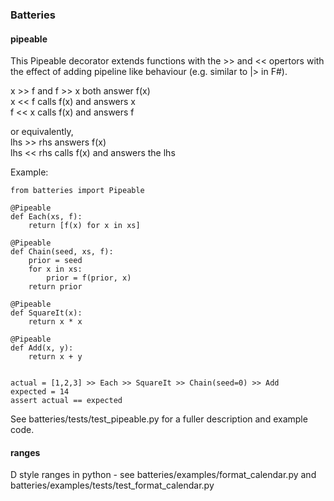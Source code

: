 ### Batteries


#### pipeable

This Pipeable decorator extends functions with the >> and << opertors with the effect of adding pipeline like behaviour (e.g. similar to |> in F#).

x >> f   and   f >> x   both answer f(x)\
x << f   calls f(x) and answers x\
f << x   calls f(x) and answers f

or equivalently,\
lhs >> rhs   answers f(x)\
lhs << rhs   calls f(x) and answers the lhs

Example:

```
from batteries import Pipeable

@Pipeable
def Each(xs, f):
    return [f(x) for x in xs]

@Pipeable
def Chain(seed, xs, f):
    prior = seed
    for x in xs:
        prior = f(prior, x)
    return prior

@Pipeable
def SquareIt(x):
    return x * x

@Pipeable
def Add(x, y):
    return x + y


actual = [1,2,3] >> Each >> SquareIt >> Chain(seed=0) >> Add
expected = 14
assert actual == expected
```

See batteries/tests/test_pipeable.py for a fuller description and example code.

#### ranges

D style ranges in python - see batteries/examples/format_calendar.py and batteries/examples/tests/test_format_calendar.py

